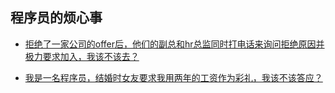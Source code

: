 ## 程序员的烦心事

* [拒绝了一家公司的offer后，他们的副总和hr总监同时打电话来询问拒绝原因并极力要求加入，我该不该去？](拒绝了一家公司的offer后，他们的副总和hr总监同时打电话来询问拒绝原因并极力要求加入，我该不该去？.md)

* [我是一名程序员，结婚时女友要求我用两年的工资作为彩礼，我该不该答应？](我是一名程序员，结婚时女友要求我用两年的工资作为彩礼，我该不该答应？.md)


